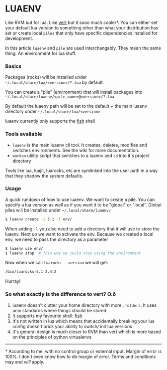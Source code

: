 # LUAENV


Like RVM but for lua. Like [vert](https://github.com/aconbere/vert) but it sooo much cooler\*. You can either set your default lua version to something other than what your distribution has set or create local `piles` that only have specific dependencies installed for development.

In this article `luaenv` and `pile` are used interchangably. They mean the same thing. An environment for lua stuff.

### Basics

Packages (rocks) will be installed under `~/.local/share/lua/<version>/?.lua` by default.

You can create a "pile" (environment) that will install packages into `~/.local/share/luaenv/<pile_name>@<version>/?.lua`

By default the luaenv path will be set to the default + the main luaenv directory under `~/.local/share/lua/<version>`



luaenv currently only supports the [fish](https://fishshell.org) shell

### Tools available

- `luaenv` is the main luaenv cli tool. It creates, deletes, modifies and switches environments. See the wiki for more documentation.
 - `workon` utility script that switches to a luaenv and `cd` into it's project directory

Tools like lua, luajit, luarocks, etc are symlinked into the user path in a way that they shadow the system defaults.

### Usage

A quick rundown of how to use luaenv. We want to create a pile. You can specify a lua version as well as if you want it to be "global" or "local". Global piles will be installed under `~/.local/share/luaenv/`

```bash
$ luaenv create -i 5.1 -l env/
```
When adding `-l` you also need to add a directory that it will use to store the luaenv. Next up we want to activate the env. Because we created a local env, we need to pass the directory as a parameter

```bash
$ luaenv use env/
$ luaenv stop  # This way we could stop using the environment
```

Now when we call `luarocks --version` we will get:

```bash
/bin/luarocks-5.1 2.4.2
```

Hurray!


### So what exactly is the difference to vert? O.ô

1. luaenv doesn't clutter your home directory with more `.folders`. It uses unix standards where things should be stored
2. It supports my favourite shell: [fish](https://fishshell.org)
3. It's not written in lua which means that accidentally breaking your lua config doesn't brick your ability to switch/ init lua versions
4. It's general design is much closer to RVM than vert which is more based on the principles of python virtualenvs

---

\* According to me, with no control group or external input. Margin of error is 100%. I don't even know how to do margin of error. Terms and conditions may and *will* apply.

